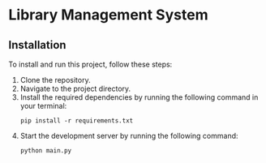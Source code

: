 # Library Management System

<!-- ## Description
 -->


## Installation

To install and run this project, follow these steps:

1. Clone the repository.
2. Navigate to the project directory.
3. Install the required dependencies by running the following command in your terminal: 
    ```
    pip install -r requirements.txt
    ```
4.  Start the development server by running the following command:
    ```
    python main.py
    ```

<!-- ## Usage

To use this project, follow these steps:

1. [Provide instructions on how to use the project].
2. [Include any relevant examples or screenshots].

## Contributing

Contributions are welcome! If you would like to contribute to this project, please follow these guidelines:

1. Fork the repository.
2. Create a new branch.
3. Make your changes.
4. Submit a pull request.

## License

This project is licensed under the [license name]. See the [LICENSE](LICENSE) file for more details. -->
